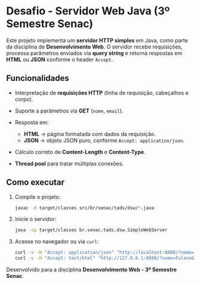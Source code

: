 # Desafio - Servidor Web Java (3º Semestre Senac)

Este projeto implementa um **servidor HTTP simples** em Java, como parte da disciplina de **Desenvolvimento Web**.
O servidor recebe requisições, processa parâmetros enviados via **query string** e retorna respostas em **HTML** ou **JSON** conforme o header `Accept`.

## Funcionalidades

* Interpretação de **requisições HTTP** (linha de requisição, cabeçalhos e corpo).
* Suporte a parâmetros via **GET** (`nome`, `email`).
* Resposta em:

  * **HTML** → página formatada com dados da requisição.
  * **JSON** → objeto JSON puro, conforme `Accept: application/json`.
* Cálculo correto de **Content-Length** e **Content-Type**.
* **Thread pool** para tratar múltiplas conexões.

## Como executar

1. Compile o projeto:

   ```bash
   javac -d target/classes src/br/senac/tads/dsw/*.java
   ```
2. Inicie o servidor:

   ```bash
   java -cp target/classes br.senac.tads.dsw.SimpleWebServer
   ```
3. Acesse no navegador ou via `curl`:

   ```bash
   curl -v -H "Accept: application/json" "http://localhost:8080/?nome=Fulano&email=fulano@email.com"
   curl -v -H "Accept: text/html" "http://127.0.0.1:8080/?nome=Fulano&email=fulano@email.com"
   ```
   
Desenvolvido para a disciplina **Desenvolvimento Web - 3º Semestre Senac**.
